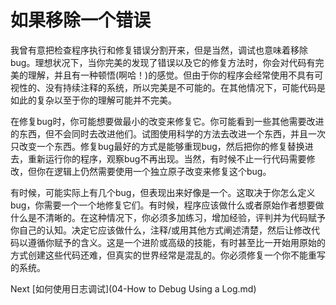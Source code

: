 # 如果移除一个错误

我曾有意把检查程序执行和修复错误分割开来，但是当然，调试也意味着移除bug。理想状况下，当你完美的发现了错误以及它的修复方法时，你会对代码有完美的理解，并且有一种顿悟(啊哈！)的感觉。但由于你的程序会经常使用不具有可视性的、没有持续注释的系统，所以完美是不可能的。在其他情况下，可能代码是如此的复杂以至于你的理解可能并不完美。

在修复bug时，你可能想要做最小的改变来修复它。你可能看到一些其他需要改进的东西，但不会同时去改进他们。试图使用科学的方法去改进一个东西，并且一次只改变一个东西。修复bug最好的方式是能够重现bug，然后把你的修复替换进去，重新运行你的程序，观察bug不再出现。当然，有时候不止一行代码需要修改，但你在逻辑上仍然需要使用一个独立原子改变来修复这个bug。

有时候，可能实际上有几个bug，但表现出来好像是一个。这取决于你怎么定义bug，你需要一个一个地修复它们。有时候，程序应该做什么或者原始作者想要做什么是不清晰的。在这种情况下，你必须多加练习，增加经验，评判并为代码赋予你自己的认知。决定它应该做什么，注释/或用其他方式阐述清楚，然后让修改代码以遵循你赋予的含义。这是一个进阶或高级的技能，有时甚至比一开始用原始的方式创建这些代码还难，但真实的世界经常是混乱的。你必须修复一个你不能重写的系统。

Next [如何使用日志调试](04-How to Debug Using a Log.md)
